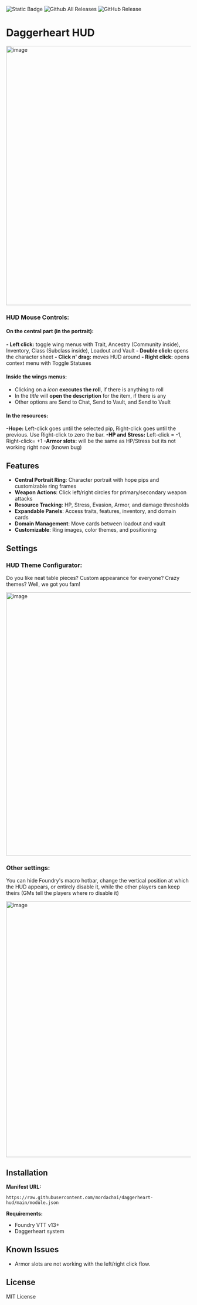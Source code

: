 ![Static Badge](https://img.shields.io/badge/Foundry_VTT-13-red?style=for-the-badge) ![Github All Releases](https://img.shields.io/github/downloads/mordachai/daggerheart-hud/total.svg?style=for-the-badge) ![GitHub Release](https://img.shields.io/github/v/release/mordachai/daggerheart-hud?display_name=release&style=for-the-badge&label=Current%20version)

# Daggerheart HUD

<img width="1220" height="706" alt="image" src="https://github.com/user-attachments/assets/9c685e9b-39bb-4d2e-a282-ea7ff6af866f" />

### HUD Mouse Controls:

#### On the central part (in the portrait):

**- Left click:** toggle wing menus with Trait, Ancestry (Community inside), Inventory, Class (Subclass inside), Loadout and Vault
**- Double click:** opens the character sheet
**- Click n' drag:** moves HUD around
**- Right click:** opens context menu with Toggle Statuses

#### Inside the wings menus:

- Clicking on a _icon_ **executes the roll**, if there is anything to roll
- In the _title_ will **open the description** for the item, if there is any
- Other options are Send to Chat, Send to Vault, and Send to Vault

#### In the resources:

**-Hope:** Left-click goes until the selected pip, Right-click goes until the previous. Use Right-click to zero the bar.
**-HP and Stress:** Left-click = -1, Right-click= +1
**-Armor slots:** will be the same as HP/Stress but its not working right now (known bug)

## Features

- **Central Portrait Ring**: Character portrait with hope pips and customizable ring frames
- **Weapon Actions**: Click left/right circles for primary/secondary weapon attacks
- **Resource Tracking**: HP, Stress, Evasion, Armor, and damage thresholds
- **Expandable Panels**: Access traits, features, inventory, and domain cards
- **Domain Management**: Move cards between loadout and vault
- **Customizable**: Ring images, color themes, and positioning

## Settings

### HUD Theme Configurator:
Do you like neat table pieces? Custom appearance for everyone? Crazy themes? Well, we got you fam!

<img width="872" height="717" alt="image" src="https://github.com/user-attachments/assets/29d1bbe4-bd92-49a3-8b13-cb1c5a45228a" />

### Other settings:
You can hide Foundry's macro hotbar, change the vertical position at which the HUD appears, or entirely disable it, while the other players can keep theirs (GMs tell the players where ro disable it)

<img width="798" height="697" alt="image" src="https://github.com/user-attachments/assets/6bb65944-7452-4212-ae23-de4db51c8f02" />

## Installation

**Manifest URL:**
```
https://raw.githubusercontent.com/mordachai/daggerheart-hud/main/module.json
```

**Requirements:**
- Foundry VTT v13+
- Daggerheart system

## Known Issues
- Armor slots are not working with the left/right click flow.

## License

MIT License
